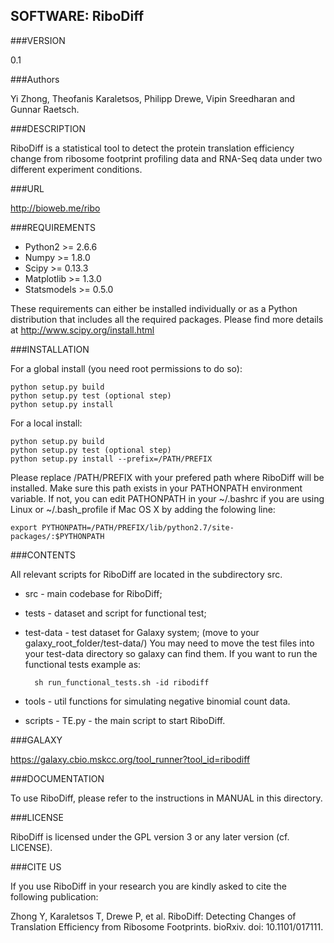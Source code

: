 SOFTWARE: RiboDiff
----------

###VERSION

0.1

###Authors

Yi Zhong, Theofanis Karaletsos, Philipp Drewe, Vipin Sreedharan and Gunnar Raetsch.

###DESCRIPTION

RiboDiff is a statistical tool to detect the protein translation 
efficiency change from ribosome footprint profiling data and RNA-Seq
data under two different experiment conditions.

###URL

http://bioweb.me/ribo

###REQUIREMENTS
* Python2 >= 2.6.6
* Numpy >= 1.8.0
* Scipy >= 0.13.3
* Matplotlib >= 1.3.0 
* Statsmodels >= 0.5.0

These requirements can either be installed individually or as a Python distribution
that includes all the required packages. Please find more details at
http://www.scipy.org/install.html

###INSTALLATION

For a global install (you need root permissions to do so):

    python setup.py build
    python setup.py test (optional step)
    python setup.py install

For a local install:

    python setup.py build
    python setup.py test (optional step)
    python setup.py install --prefix=/PATH/PREFIX

Please replace /PATH/PREFIX with your prefered path where RiboDiff will be installed. 
Make sure this path exists in your PATHONPATH environment variable. If not, you 
can edit PATHONPATH in your ~/.bashrc if you are using Linux or ~/.bash_profile if 
Mac OS X by adding the folowing line:

	export PYTHONPATH=/PATH/PREFIX/lib/python2.7/site-packages/:$PYTHONPATH

###CONTENTS

All relevant scripts for RiboDiff are located in the subdirectory src. 

* src   - main codebase for RiboDiff;
* tests  - dataset and script for functional test;
* test-data  - test dataset for Galaxy system;
        (move to your galaxy_root_folder/test-data/)
        You may need to move the test files into your test-data directory so galaxy can find them. 
        If you want to run the functional tests example as: 

        sh run_functional_tests.sh -id ribodiff

* tools - util functions for simulating negative binomial count data.
* scripts - TE.py - the main script to start RiboDiff.

###GALAXY

https://galaxy.cbio.mskcc.org/tool_runner?tool_id=ribodiff

###DOCUMENTATION

To use RiboDiff, please refer to the instructions in MANUAL in this directory.

###LICENSE

RiboDiff is licensed under the GPL version 3 or any later version
(cf. LICENSE).

###CITE US

If you use RiboDiff in your research you are kindly asked to cite the
following publication:

Zhong Y, Karaletsos T, Drewe P, et al. RiboDiff: Detecting Changes of Translation 
Efficiency from Ribosome Footprints. bioRxiv. doi: 10.1101/017111.
